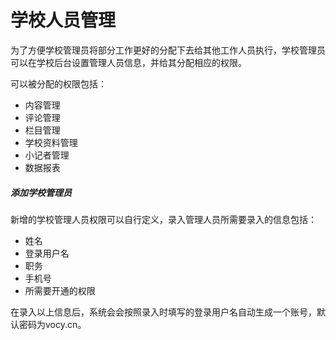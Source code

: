# 学校人员管理

为了方便学校管理员将部分工作更好的分配下去给其他工作人员执行，学校管理员可以在学校后台设置管理人员信息，并给其分配相应的权限。

可以被分配的权限包括：

- 内容管理
- 评论管理
- 栏目管理
- 学校资料管理
- 小记者管理
- 数据报表

##### 添加学校管理员

新增的学校管理人员权限可以自行定义，录入管理人员所需要录入的信息包括：

- 姓名
- 登录用户名
- 职务
- 手机号
- 所需要开通的权限

在录入以上信息后，系统会会按照录入时填写的登录用户名自动生成一个账号，默认密码为vocy.cn。

